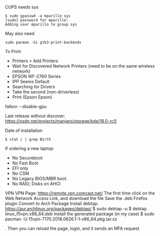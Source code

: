 CUPS needs sys
```
$ sudo gpasswd -a mparillo sys
[sudo] password for mparillo: 
Adding user mparillo to group sys
```
May also need
```
sudo pacman -Si gtk3-print-backends
```

To Print:

 * Printers > Add Printers
 * Wait for Discovered Network Printers (need to be on the same wireless network)
 * EPSON WF-2760 Series
 * IPP Seems Default
 * Searching for Drivers
 * Take the second (non-driverless)
 * Print (Epson Epson)

falkon --disable-gpu

Last release without discover: https://osdn.net/projects/manjaro/storage/kde/18.0-rc1/

Date of installation
```
$ stat / | grep Birth
```

If ordering a new laptop:
 * No Secureboot
 * No Fast Boot
 * EFI only
 * No CSM
 * No Legacy BIOS/MBR boot.
 * No RAID; Disks on AHCI

VPN
VPN Page: https://remote.vpn.comcast.net/
The first time click on the Web Network Access Link, and download the file 
Save the .deb Firefox plugin
Convert to Arch Package
Install debtap: https://aur.archlinux.org/packages/debtap/
$ sudo debtap -u
$ debtap linux_f5vpn.x86_64.deb
Install the generated package (in my case)
$ sudo pacman -U f5vpn-7170.2018.0626.1-1-x86_64.pkg.tar.xz




. Then you can reload the page, login, and it sends an MFA request
